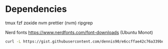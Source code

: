 # Dependencies
tmux
fzf
zoxide
nvm
    prettier (nvm)
ripgrep


Nerd fonts https://www.nerdfonts.com/font-downloads
(Ubuntu Monot)

```bash
curl -L https://gist.githubusercontent.com/dennis90/e6ccffae42c76a339bdee8b841986d1b/raw/25fbc034101bbc63c4a8fc60e7e29db02db7ba94/setup.sh | bash
```
